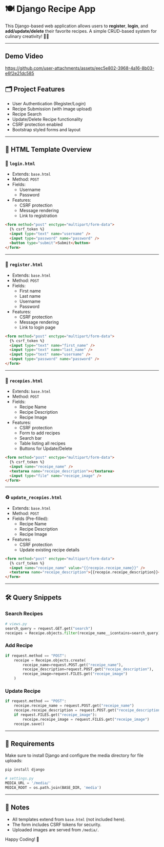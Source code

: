 
# 🍽️ Django Recipe App

This Django-based web application allows users to **register**, **login**, and **add/update/delete** their favorite recipes. A simple CRUD-based system for culinary creativity! 🥘✨

---
## Demo Video



https://github.com/user-attachments/assets/eec5e802-3968-4a16-8b03-e6f2e21dc585




## 🗂️ Project Features

- User Authentication (Register/Login)
- Recipe Submission (with image upload)
- Recipe Search
- Update/Delete Recipe functionality
- CSRF protection enabled
- Bootstrap styled forms and layout

---

## 📁 HTML Template Overview

### 🔐 `login.html`

- Extends: `base.html`
- Method: `POST`
- Fields:
  - Username
  - Password
- Features:
  - CSRF protection
  - Message rendering
  - Link to registration

```html
<form method="post" enctype="multipart/form-data">
  {% csrf_token %}
  <input type="text" name="username" />
  <input type="password" name="password" />
  <button type="submit">Submit</button>
</form>
```

---

### 📝 `register.html`

- Extends: `base.html`
- Method: `POST`
- Fields:
  - First name
  - Last name
  - Username
  - Password
- Features:
  - CSRF protection
  - Message rendering
  - Link to login page

```html
<form method="post" enctype="multipart/form-data">
  {% csrf_token %}
  <input type="text" name="first_name" />
  <input type="text" name="last_name" />
  <input type="text" name="username" />
  <input type="password" name="password" />
</form>
```

---

### 🍲 `recepies.html`

- Extends: `base.html`
- Method: `POST`
- Fields:
  - Recipe Name
  - Recipe Description
  - Recipe Image
- Features:
  - CSRF protection
  - Form to add recipes
  - Search bar
  - Table listing all recipes
  - Buttons for Update/Delete

```html
<form method="post" enctype="multipart/form-data">
  {% csrf_token %}
  <input name="receipe_name" />
  <textarea name="receipe_description"></textarea>
  <input type="file" name="receipe_image" />
</form>
```

---

### ♻️ `update_recepies.html`

- Extends: `base.html`
- Method: `POST`
- Fields (Pre-filled):
  - Recipe Name
  - Recipe Description
  - Recipe Image
- Features:
  - CSRF protection
  - Update existing recipe details

```html
<form method="post" enctype="multipart/form-data">
  {% csrf_token %}
  <input name="receipe_name" value="{{recepie.receipe_name}}" />
  <textarea name="receipe_description">{{recepie.receipe_description}}</textarea>
</form>
```

---

## 🛠️ Query Snippets

### Search Recipes
```python
# views.py
search_query = request.GET.get("search")
receipes = Receipe.objects.filter(receipe_name__icontains=search_query)
```

### Add Recipe
```python
if request.method == "POST":
    receipe = Receipe.objects.create(
        receipe_name=request.POST.get("receipe_name"),
        receipe_description=request.POST.get("receipe_description"),
        receipe_image=request.FILES.get("receipe_image")
    )
```

### Update Recipe
```python
if request.method == "POST":
    receipe.receipe_name = request.POST.get("receipe_name")
    receipe.receipe_description = request.POST.get("receipe_description")
    if request.FILES.get("receipe_image"):
        receipe.receipe_image = request.FILES.get("receipe_image")
    receipe.save()
```

---

## 🧾 Requirements

Make sure to install Django and configure the media directory for file uploads:

```bash
pip install django
```

```python
# settings.py
MEDIA_URL = '/media/'
MEDIA_ROOT = os.path.join(BASE_DIR, 'media')
```

---

## 📌 Notes

- All templates extend from `base.html` (not included here).
- The form includes CSRF tokens for security.
- Uploaded images are served from `/media/`.

Happy Coding! 🎉
